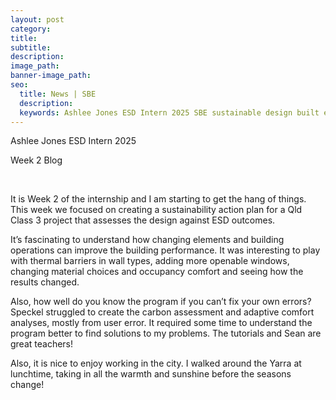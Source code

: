 ```yaml
---
layout: post
category:
title:
subtitle:
description:
image_path:
banner-image_path:
seo:
  title: News | SBE
  description:
  keywords: Ashlee Jones ESD Intern 2025 SBE sustainable design built environments
---
```

Ashlee Jones ESD Intern 2025

Week 2 Blog

&nbsp;

It is Week 2 of the internship and I am starting to get the hang of things. This week we focused on creating a sustainability action plan for a Qld Class 3 project that assesses the design against ESD outcomes.

It’s fascinating to understand how changing elements and building operations can improve the building performance. It was interesting to play with thermal barriers in wall types, adding more openable windows, changing material choices and occupancy comfort and seeing how the results changed.

Also, how well do you know the program if you can’t fix your own errors? Speckel struggled to create the carbon assessment and adaptive comfort analyses, mostly from user error. It required some time to understand the program better to find solutions to my problems. The tutorials and Sean are great teachers!

Also, it is nice to enjoy working in the city. I walked around the Yarra at lunchtime, taking in all the warmth and sunshine before the seasons change!
